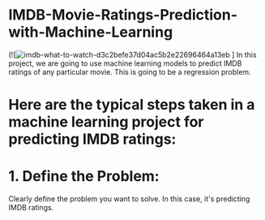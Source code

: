 # IMDB-Movie-Ratings-Prediction-with-Machine-Learning
(![![imdb-what-to-watch-d3c2befe37d04ac5b2e22696464a13eb](https://github.com/Victory-Onumaku/IMDB-Movie-Ratings-Prediction-with-Machine-Learning/assets/91481737/06905079-079c-4323-959c-272ed48e7b8f)
]
In this project, we are going to use machine learning models to predict IMDB ratings of any particular movie. This is going to be a regression problem.

# Here are the typical steps taken in a machine learning project for predicting IMDB ratings:<br>

# 1. Define the Problem:
  Clearly define the problem you want to solve. In this case, it's predicting IMDB ratings.
